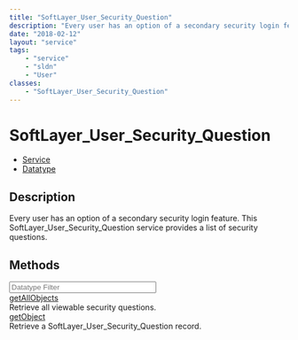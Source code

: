 ```yaml
---
title: "SoftLayer_User_Security_Question"
description: "Every user has an option of a secondary security login feature. This SoftLayer_User_Security_Question service provides a... "
date: "2018-02-12"
layout: "service"
tags:
    - "service"
    - "sldn"
    - "User"
classes:
    - "SoftLayer_User_Security_Question"
---
```

# SoftLayer_User_Security_Question
<div id='service-datatype'>
    <ul id='sldn-reference-tabs'>
    <li id='service'> <a href='/reference/services/SoftLayer_User_Security_Question' >Service</a></li>    <li id='datatype'> <a href='/reference/datatypes/SoftLayer_User_Security_Question' >Datatype</a></li>
    </ul>
</div>

## Description
Every user has an option of a secondary security login feature. This SoftLayer_User_Security_Question service provides a list of security questions. 



        
<div id="properties" class="content">
    <h2>Methods</h2>
    <div class="view-filters">
        <div class="clearfix">
            <div class="search-input-box">
                <input placeholder="Datatype Filter" onkeyup="titleSearch(inputId='edit-combine', divId='method-div', elementClass='method-row')" 
                    type="text" id="edit-combine" value="" size="30" maxlength="128" class="form-text">
            </div>
        </div>
    </div>
    <div id="method-div">
            <div class="method-row">
                        <span class='view-field-title'><a href='/reference/services/SoftLayer_User_Security_Question/getAllObjects'> getAllObjects</a> </span>
            <div class='views-field-body'>Retrieve all viewable security questions.</div>
        </div>
            <div class="method-row">
                        <span class='view-field-title'><a href='/reference/services/SoftLayer_User_Security_Question/getObject'> getObject</a> </span>
            <div class='views-field-body'>Retrieve a SoftLayer_User_Security_Question record.</div>
        </div>
        </div>
</div>

